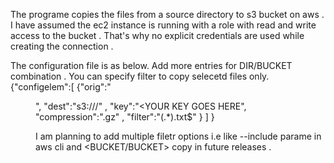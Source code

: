 The programe copies the files from a source directory to s3 bucket on aws . I have assumed the ec2 instance is running with a role with 
read and write access to the bucket . That's why no explicit credentials are used while creating the connection .

The configuration file is as below. Add more entries for DIR/BUCKET combination . You can specify filter to copy selecetd files only.
{"configelem":[
  {"orig":"<DIR>", "dest":"s3://<YOUR BUCKET GOES HERE>/" , "key":"<YOUR KEY GOES HERE", "compression":".gz" , "filter":"(.*).txt$"
 }
]
}

I am planning to add multiple filetr options i.e like --include parame in aws cli and <BUCKET/BUCKET> copy in future releases . 
